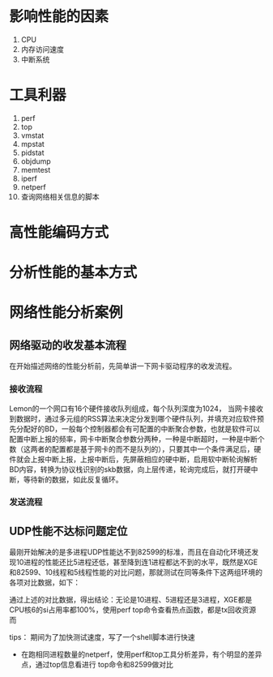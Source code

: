 # 影响性能的因素

1. CPU
2. 内存访问速度
3. 中断系统

# 工具利器
1. perf
2. top
3. vmstat
4. mpstat
5. pidstat
6. objdump
7. memtest
8. iperf
9. netperf
10. 查询网络相关信息的脚本

# 高性能编码方式


# 分析性能的基本方式



# 网络性能分析案例
## 网络驱动的收发基本流程
在开始描述网络的性能分析前，先简单讲一下网卡驱动程序的收发流程。

### 接收流程
Lemon的一个网口有16个硬件接收队列组成，每个队列深度为1024， 当网卡接收到数据时，通过多元组的RSS算法来决定分发到哪个硬件队列，并填充对应软件预先分配好的BD，一般每个控制器都会有可配置的中断聚合参数，也就是软件可以配置中断上报的频率，网卡中断聚合参数分两种，一种是中断超时，一种是中断个数（这两者的配置都是基于网卡的而不是队列的），只要其中一个条件满足后，硬件就会上报中断上报，上报中断后，先屏蔽相应的硬中断，启用软中断轮询解析BD内容，转换为协议栈识别的skb数据，向上层传递，轮询完成后，就打开硬中断，等待新的数据，如此反复循环。



### 发送流程


## UDP性能不达标问题定位
最刚开始解决的是多进程UDP性能达不到82599的标准，而且在自动化环境还发现10进程的性能还比5进程还低，甚至降到连1进程都达不到的水平，既然是XGE和82599、10线程和5线程性能的对比问题，那就测试在同等条件下这两组环境的各项对比数据，如下：

通过上述的对比数据，得出结论：无论是10进程、5进程还是3进程，XGE都是CPU核6的si占用率都100%，使用perf top命令查看热点函数，都是tx回收资源 而


tips：
期间为了加快测试速度，写了一个shell脚本进行快速
- 在跑相同进程数量的netperf，使用perf和top工具分析差异，有个明显的差异点，通过top信息看进行  top命令和82599做对比

